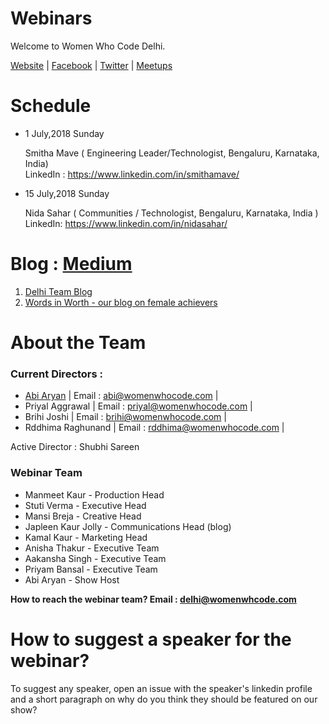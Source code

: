 # Webinars

Welcome to Women Who Code Delhi. 

[Website](https://www.womenwhocode.com/delhi) | [Facebook](https://www.facebook.com/womenwhocodedelhi/) | [Twitter](https://twitter.com/wwcode_delhi) | [Meetups](https://www.meetup.com/Women-Who-Code-Delhi/)

# Schedule

* 1 July,2018 Sunday

  Smitha Mave ( Engineering Leader/Technologist, Bengaluru, Karnataka, India)   
  LinkedIn : https://www.linkedin.com/in/smithamave/
  
 * 15 July,2018 Sunday
   
   Nida Sahar ( Communities / Technologist, Bengaluru, Karnataka, India )   
   LinkedIn: https://www.linkedin.com/in/nidasahar/


# Blog : [Medium](https://medium.com/@WWCode_Delhi)
1. [Delhi Team Blog](https://medium.com/women-who-code-delhi)
2. [Words in Worth - our blog on female achievers](https://medium.com/wordsinworth-interview-series)

# About the Team

### Current Directors :
* [Abi Aryan](https://www.facebook.com/officialabiaryan/)            |          Email : abi@womenwhocode.com      |
* Priyal Aggrawal                                                    |          Email : priyal@womenwhocode.com   |
* Brihi Joshi                                                        |          Email : brihi@womenwhocode.com    |
* Rddhima Raghunand                                                  |          Email : rddhima@womenwhocode.com  |

Active Director : Shubhi Sareen 

### Webinar Team 
* Manmeet Kaur - Production Head
* Stuti Verma - Executive Head
* Mansi Breja - Creative Head
* Japleen Kaur Jolly - Communications Head (blog)
* Kamal Kaur - Marketing Head 
* Anisha Thakur - Executive Team
* Aakansha Singh - Executive Team
* Priyam Bansal - Executive Team
* Abi Aryan - Show Host

**How to reach the webinar team? Email : delhi@womenwhcode.com**

# How to suggest a speaker for the webinar?
To suggest any speaker, open an issue with the speaker's linkedin profile and a short paragraph on why do you think they should be featured on our show?

